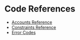 # Code References

- [Accounts Reference](https://docs.rs/anchor-lang/latest/anchor_lang/accounts/index.html)
- [Constraints Reference](https://docs.rs/anchor-lang/latest/anchor_lang/derive.Accounts.html)
- [Error Codes](https://docs.rs/anchor-lang/latest/anchor_lang/error/enum.ErrorCode.html)
